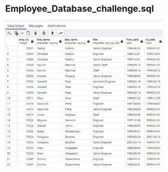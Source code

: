 # Employee_Database_challenge.sql

![image](https://github.com/RodrigoCR25/Employee_Database_challenge.sql/blob/main/retirement_titles.png)
